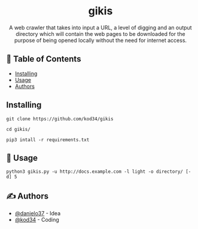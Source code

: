 <h1 align="center"><b>gikis</b></h1>

<p align="center"> A web crawler that takes into input a URL, a level of digging and an output directory which will contain the web pages to be downloaded for the purpose of being opened locally without the need for internet access.
    <br> 
</p>

## 📝 Table of Contents

- [Installing](#Installing)
- [Usage](#usage)
- [Authors](#authors)


## Installing


```
git clone https://github.com/kod34/gikis

cd gikis/

pip3 intall -r requirements.txt
```


## 🎈 Usage <a name="usage"></a>

```
python3 gikis.py -u http://docs.example.com -l light -o directory/ [-d] 5
```

## ✍️ Authors <a name = "authors"></a>

- [@danielo37](https://github.com/danielo37) - Idea
- [@kod34](https://github.com/kod34) - Coding

